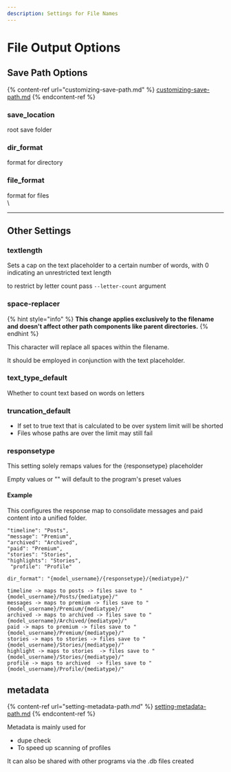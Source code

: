 ```yaml
---
description: Settings for File Names
---
```


# File Output Options

## Save Path Options

{% content-ref url="customizing-save-path.md" %}
[customizing-save-path.md](customizing-save-path.md)
{% endcontent-ref %}

### save\_location

root save folder

### dir\_format

format for directory

### file\_format

format for files\
\


***

## Other Settings

### textlength

Sets a cap on the text placeholder to a certain number of words, with 0 indicating an unrestricted text length

to restrict by letter count pass `--letter-count` argument

### space-replacer

{% hint style="info" %}
&#x20;**This change applies exclusively to the filename and doesn't affect other path components like parent directories.**
{% endhint %}

This character will replace all spaces within the filename.

It should be employed in conjunction with the text placeholder.

### text\_type\_default

Whether to count text based on words on letters

### truncation\_default

* If set to true text that is calculated to be over system limit will be shorted
* Files whose paths are over the limit may still fail

### responsetype

This setting solely remaps values for the {responsetype} placeholder

Empty values or "" will default to the program's preset values

#### Example

This configures the response map to consolidate messages and paid content into a unified folder.

```
"timeline": "Posts",
"message": "Premium",
"archived": "Archived",
"paid": "Premium",
"stories": "Stories",
"highlights": "Stories",
 "profile": "Profile"
```

```
dir_format": "{model_username}/{responsetype}/{mediatype}/"
```

```
timeline -> maps to posts -> files save to "{model_username}/Posts/{mediatype}/"
messages -> maps to premium -> files save to "{model_username}/Premium/{mediatype}/"
archived -> maps to archived -> files save to "{model_username}/Archived/{mediatype}/"
paid -> maps to premium -> files save to "{model_username}/Premium/{mediatype}/"
stories -> maps to stories -> files save to "{model_username}/Stories/{mediatype}/"
highlight -> maps to stories  -> files save to "{model_username}/Stories/{mediatype}/"
profile -> maps to archived  -> files save to "{model_username}/Profile/{mediatype}/"
```

## metadata

{% content-ref url="setting-metadata-path.md" %}
[setting-metadata-path.md](setting-metadata-path.md)
{% endcontent-ref %}

Metadata is mainly used for&#x20;

* dupe check
* To speed up scanning of profiles

It can also be shared with other programs via the .db files created
